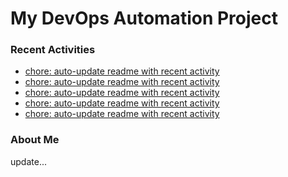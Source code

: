 # My DevOps Automation Project

### Recent Activities
<!-- activity:START -->
- [chore: auto-update readme with recent activity](https://github.com/kaigiii/mybowling-app/commit/7221e4e176558130ba6323e2b9b96a45acd6aaa1)
- [chore: auto-update readme with recent activity](https://github.com/kaigiii/mybowling-app/commit/3dc52369bc3e0714b0cca3de1d42050c60deab06)
- [chore: auto-update readme with recent activity](https://github.com/kaigiii/mybowling-app/commit/fb38bbaf016c3c6e310073ff31c3cbae040a2221)
- [chore: auto-update readme with recent activity](https://github.com/kaigiii/mybowling-app/commit/b3d42bb53082e70e397cf0faa8399674a8844b78)
- [chore: auto-update readme with recent activity](https://github.com/kaigiii/mybowling-app/commit/af0fa374d30d2943ef9dccb86684d18004f40d8c)
<!-- activity:END -->

### About Me
<!-- MYLINKS:START -->
<!-- MYLINKS:END -->

update...
